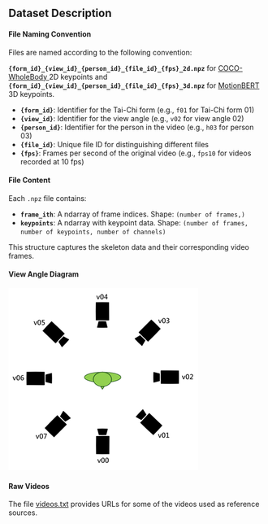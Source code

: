 ## Dataset Description

#### File Naming Convention

Files are named according to the following convention:

**`{form_id}_{view_id}_{person_id}_{file_id}_{fps}_2d.npz`** for [COCO-WholeBody
](https://github.com/jin-s13/COCO-WholeBody/tree/master) 2D keypoints and **`{form_id}_{view_id}_{person_id}_{file_id}_{fps}_3d.npz`** for [MotionBERT](https://github.com/JimmySuen/integral-human-pose/blob/master/pytorch_projects/common_pytorch/dataset/hm36.py#L32) 3D keypoints.

- **`{form_id}`**: Identifier for the Tai-Chi form (e.g., `f01` for Tai-Chi form 01)
- **`{view_id}`**: Identifier for the view angle (e.g., `v02` for view angle 02)
- **`{person_id}`**: Identifier for the person in the video (e.g., `h03` for person 03)
- **`{file_id}`**: Unique file ID for distinguishing different files
- **`{fps}`**: Frames per second of the original video (e.g., `fps10` for videos recorded at 10 fps)

#### File Content

Each `.npz` file contains:

- **`frame_ith`**: A ndarray of frame indices. Shape: `(number of frames,)`
- **`keypoints`**: A ndarray with keypoint data. Shape: `(number of frames, number of keypoints, number of channels)`

This structure captures the skeleton data and their corresponding video frames.

#### View Angle Diagram
![view_angle](https://raw.githubusercontent.com/Charl0tte19/Motion_Embedding_Model_For_24-Form_Tai-chi/main/taichi_code/datasets/view_angle.png)

#### Raw Videos
The file [videos.txt](https://github.com/Charl0tte19/Motion_Embedding_Model_For_24-Form_Tai-chi/blob/main/taichi_code/datasets/videos.txt) provides URLs for some of the videos used as reference sources.
